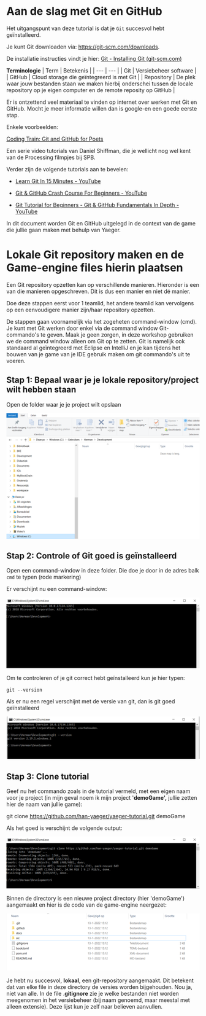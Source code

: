 # Aan de slag met Git en GitHub

Het uitgangspunt van deze tutorial is dat je `Git` succesvol hebt geïnstalleerd.

Je kunt Git downloaden via: <https://git-scm.com/downloads>.

De installatie instructies vindt je hier: [Git - Installing Git (git-scm.com)](https://git-scm.com/book/en/v2/Getting-Started-Installing-Git)

**Terminologie**
| Term | Betekenis |
| --- | --- |
| Git | Versiebeheer software |
| GitHub | Cloud storage die geïntegreerd is met Git |
| Repository | De plek waar jouw bestanden staan we maken hierbij onderschei tussen de locale repository op je eigen computer en de remote reposity op GitHub |

Er is ontzettend veel materiaal te vinden op internet over werken met Git en GitHub. Mocht je meer informatie willen dan is google-en een goede eerste stap.

Enkele voorbeelden:

[Coding Train: Git and GitHub for Poets](https://www.youtube.com/playlist?list=PLRqwX-V7Uu6ZF9C0YMKuns9sLDzK6zoiV)

Een serie video tutorials van Daniel Shiffman, die je wellicht nog wel kent van de Processing filmpjes bij SPB.

Verder zijn de volgende tutorials aan te bevelen:

-  [Learn Git In 15 Minutes - YouTube](https://www.youtube.com/watch?v=USjZcfj8yxE)

-  [Git & GitHub Crash Course For Beginners - YouTube](https://www.youtube.com/watch?v=SWYqp7iY_Tc)

-  [Git Tutorial for Beginners - Git & GitHub Fundamentals In Depth - YouTube](https://www.youtube.com/watch?v=DVRQoVRzMIY)

In dit document worden Git en GitHub uitgelegd in de context van de game die jullie gaan maken met behulp van Yaeger.

# Lokale Git repository maken en de Game-engine files hierin plaatsen

Een Git repository opzetten kan op verschillende manieren. Hieronder is een van die manieren opgeschreven. Dit is dus een manier en niet dé manier.

Doe deze stappen eerst voor 1 teamlid, het andere teamlid kan vervolgens op een eenvoudigere manier zijn/haar repository opzetten.

De stappen gaan voornamelijk via het zogeheten command-window (cmd). Je kunt met Git werken door enkel via de command window Git-commando's te geven. Maak je geen zorgen, in deze workshop gebruiken we de command window alleen om Git op te zetten. Git is namelijk ook standaard al geïntegreerd met Eclipse en IntelliJ en je kan tijdens het bouwen van je game van je IDE gebruik maken om git commando's uit te voeren.


## Stap 1: Bepaal waar je je lokale repository/project wilt hebben staan

Open de folder waar je je project wilt opslaan

![image3](images/image3.png)

## Stap 2: Controle of Git goed is geïnstalleerd

Open een command-window in deze folder. Die doe je door in de adres balk `cmd` te typen (rode markering)

Er verschijnt nu een command-window:

![image4](images/image4.png)

Om te controleren of je git correct hebt geïnstalleerd kun je hier typen:

```
git --version
```

Als er nu een regel verschijnt met de versie van git, dan is git goed geïnstalleerd

![image5](images/image5.png)

## Stap 3: Clone tutorial

Geef nu het commando zoals in de tutorial vermeld, met een eigen naam voor je project (in mijn geval noem ik mijn project '**demoGame',** jullie zetten hier de naam van jullie game):

git clone https://github.com/han-yaeger/yaeger-tutorial.git demoGame

Als het goed is verschijnt de volgende output:

![image6](images/image6.png)

Binnen de directory is een nieuwe project directory (hier 'demoGame') aangemaakt en hier is de code van de game-engine neergezet:

![image7](images/image7.png)

Je hebt nu succesvol, **lokaal**, een git-repository aangemaakt. Dit betekent dat van elke file in deze directory de versies worden bijgehouden. Nou ja, niet van alle. In de file .**gitignore** zie je welke bestanden niet worden meegenomen in het versiebeheer (bij naam genoemd, maar meestal met alleen extensie). Deze lijst kun je zelf naar believen aanvullen.